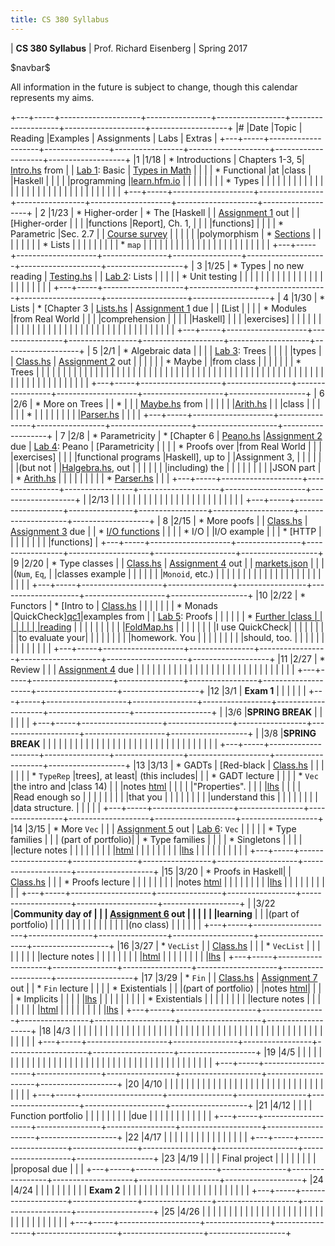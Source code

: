 ```yaml
---
title: CS 380 Syllabus
---
```


<div id="header">

| **CS 380 Syllabus**
| Prof. Richard Eisenberg
| Spring 2017

</div>

\$navbar\$

All information in the future is subject to change, though this calendar
represents my aims.

+---+-----+--------------------+----------------+-----------------+--------------------+--------------------+-------------------+
|\# |Date |Topic               | Reading        |Examples         |  Assignments       |   Labs             |  Extras           |
+---+-----+--------------------+----------------+-----------------+--------------------+--------------------+-------------------+
|1  |1/18 | * Introductions    | Chapters 1-3, 5| [Intro.hs] from |                    |  [Lab 1]\: Basic   | [Types in Math]   |
|   |     | * Functional       |at              |class            |                    |Haskell             |                   |
|   |     |programming         |[learn.hfm.io]  |                 |                    |                    |                   |
|   |     | * Types            |                |                 |                    |                    |                   |
|   |     |                    |                |                 |                    |                    |                   |
|   |     |                    |                |                 |                    |                    |                   |
|   |     |                    |                |                 |                    |                    |                   |
+---+-----+--------------------+----------------+-----------------+--------------------+--------------------+-------------------+
| 2 |1/23 | * Higher-order     | * The [Haskell |                 | [Assignment 1] out |                    | [Higher-order     |
|   |     |functions           |Report], Ch. 1, |                 |                    |                    |functions]         |
|   |     | * Parametric       |Sec. 2.7        |                 | [Course survey]    |                    |                   |
|   |     |polymorphism        | * [Sections]   |                 |                    |                    |                   |
|   |     | * Lists            |                |                 |                    |                    |                   |
|   |     | * `map`            |                |                 |                    |                    |                   |
|   |     |                    |                |                 |                    |                    |                   |
|   |     |                    |                |                 |                    |                    |                   |
+---+-----+--------------------+----------------+-----------------+--------------------+--------------------+-------------------+
| 3 |1/25 | * Types            | no new reading | [Testing.hs]    |                    |  [Lab 2]\: Lists   |                   |
|   |     | * Unit testing     |                |                 |                    |                    |                   |
|   |     |                    |                |                 |                    |                    |                   |
|   |     |                    |                |                 |                    |                    |                   |
+---+-----+--------------------+----------------+-----------------+--------------------+--------------------+-------------------+
| 4 |1/30 | * Lists            | * [Chapter 3   | [Lists.hs]      | [Assignment 1] due |                    | [List             |
|   |     | * Modules          |from Real World |                 |                    |                    |comprehension      |
|   |     |                    |Haskell]        |                 |                    |                    |exercises]         |
|   |     |                    |                |                 |                    |                    |                   |
|   |     |                    |                |                 |                    |                    |                   |
|   |     |                    |                |                 |                    |                    |                   |
|   |     |                    |                |                 |                    |                    |                   |
+---+-----+--------------------+----------------+-----------------+--------------------+--------------------+-------------------+
| 5 |2/1  | * Algebraic data   |                |                 |                    | [Lab 3]\: Trees    |                   |
|   |     |types               |                | [Class.hs][05c] | [Assignment 2] out |                    |                   |
|   |     | * Maybe            |                |from class       |                    |                    |                   |
|   |     | * Trees            |                |                 |                    |                    |                   |
|   |     |                    |                |                 |                    |                    |                   |
|   |     |                    |                |                 |                    |                    |                   |
|   |     |                    |                |                 |                    |                    |                   |
|   |     |                    |                |                 |                    |                    |                   |
|   |     |                    |                |                 |                    |                    |                   |
|   |     |                    |                |                 |                    |                    |                   |
|   |     |                    |                |                 |                    |                    |                   |
+---+-----+--------------------+----------------+-----------------+--------------------+--------------------+-------------------+
| 6 |2/6  | * More on Trees    |                | *               |                    |                    | [Maybe.hs] from   |
|   |     |                    |                |[Arith.hs][ar1]  |                    |                    |class              |
|   |     |                    |                | *               |                    |                    |                   |
|   |     |                    |                |[Parser.hs][pa1] |                    |                    |                   |
+---+-----+--------------------+----------------+-----------------+--------------------+--------------------+-------------------+
| 7 |2/8  | * Parametricity    | * [Chapter 6   | [Peano.hs]      |[Assignment 2] due  | [Lab 4]\: Peano    | [Parametricity    |
|   |     | * Proofs over      |from Real World |                 |                    |                    |exercises]         |
|   |     |functional programs |Haskell], up to |                 |Assignment 3,       |                    |                   |
|   |     |                    |(but not        |                 |[Halgebra.hs], out  |                    |                   |
|   |     |                    |including) the  |                 |                    |                    |                   |
|   |     |                    |JSON part       |                 | * [Arith.hs][ar2]  |                    |                   |
|   |     |                    |                |                 | * [Parser.hs][pa2] |                    |                   |
+---+-----+--------------------+----------------+-----------------+--------------------+--------------------+-------------------+
|   |2/13 |                    |                |                 |                    |                    |                   |
|   |     |                    |                |                 |                    |                    |                   |
|   |     |                    |                |                 |                    |                    |                   |
+---+-----+--------------------+----------------+-----------------+--------------------+--------------------+-------------------+
| 8 |2/15 | * More poofs       |                | [Class.hs][c8]  | [Assignment 3] due |                    | * [I/O functions] |
|   |     | * I/O              |                |I/O example      |                    |                    | * [HTTP           |
|   |     |                    |                |                 |                    |                    |functions]         |
+---+-----+--------------------+----------------+-----------------+--------------------+--------------------+-------------------+
|9  |2/20 | * Type classes     |                | [Class.hs][c9]  | [Assignment 4] out |                    | [markets.json]    |
|   |     |(`Num`, `Eq`,       |                |classes example  |                    |                    |                   |
|   |     |`Monoid`, etc.)     |                |                 |                    |                    |                   |
|   |     |                    |                |                 |                    |                    |                   |
|   |     |                    |                |                 |                    |                    |                   |
+---+-----+--------------------+----------------+-----------------+--------------------+--------------------+-------------------+
|10 |2/22 | * Functors         |  * [Intro to   | [Class.hs][c10] |                    |                    |                   |
|   |     | * Monads           |QuickCheck][qc1]|examples from    |                    | [Lab 5]\: Proofs   |                   |
|   |     |                    |  * [Further    |class            |                    |                    |                   |
|   |     |                    |reading][qc2]   |                 |                    |                    |                   |
|   |     |                    |                |[FoldMap.hs]     |                    |                    |                   |
|   |     |                    |I use QuickCheck|                 |                    |                    |                   |
|   |     |                    |to evaluate your|                 |                    |                    |                   |
|   |     |                    |homework. You   |                 |                    |                    |                   |
|   |     |                    |should, too.    |                 |                    |                    |                   |
|   |     |                    |                |                 |                    |                    |                   |
+---+-----+--------------------+----------------+-----------------+--------------------+--------------------+-------------------+
|11 |2/27 | * Review           |                |                 | [Assignment 4] due |                    |                   |
|   |     |                    |                |                 |                    |                    |                   |
|   |     |                    |                |                 |                    |                    |                   |
|   |     |                    |                |                 |                    |                    |                   |
+---+-----+--------------------+----------------+-----------------+--------------------+--------------------+-------------------+
|12 |3/1  |  **Exam 1**        |                |                 |                    |                    |                   |
+---+-----+--------------------+----------------+-----------------+--------------------+--------------------+-------------------+
|   |3/6  |**SPRING BREAK**    |                |                 |                    |                    |                   |
+---+-----+--------------------+----------------+-----------------+--------------------+--------------------+-------------------+
|   |3/8  |**SPRING BREAK**    |                |                 |                    |                    |                   |
|   |     |                    |                |                 |                    |                    |                   |
|   |     |                    |                |                 |                    |                    |                   |
|   |     |                    |                |                 |                    |                    |                   |
+---+-----+--------------------+----------------+-----------------+--------------------+--------------------+-------------------+
|13 |3/13 | * GADTs            | [Red-black     | [Class.hs][c13] |                    |                    |                   |
|   |     | * `TypeRep`        |trees], at least|   (this includes|                    |                    | * GADT lecture    |
|   |     | * `Vec`            |the intro and   |class 14)        |                    |                    |notes [html][ht13] |
|   |     |                    |"Properties".   |                 |                    |                    |[lhs][lhs13]       |
|   |     |                    |Read enough so  |                 |                    |                    |                   |
|   |     |                    |that you        |                 |                    |                    |                   |
|   |     |                    |understand this |                 |                    |                    |                   |
|   |     |                    |data structure. |                 |                    |                    |                   |
+---+-----+--------------------+----------------+-----------------+--------------------+--------------------+-------------------+
|14 |3/15 | * More `Vec`       |                |                 | [Assignment 5] out | [Lab 6]\: `Vec`    |                   |
|   |     | * Type families    |                |                 | (part of portfolio)|                    | * Type families   |
|   |     | * Singletons       |                |                 |                    |                    |lecture notes      |
|   |     |                    |                |                 |                    |                    |[html][ht14]       |
|   |     |                    |                |                 |                    |                    |[lhs][lhs14]       |
|   |     |                    |                |                 |                    |                    |                   |
+---+-----+--------------------+----------------+-----------------+--------------------+--------------------+-------------------+
|15 |3/20 | * Proofs in Haskell|                | [Class.hs][c15] |                    |                    | * Proofs lecture  |
|   |     |                    |                |                 |                    |                    |notes [html][ht15] |
|   |     |                    |                |                 |                    |                    |[lhs][lhs15]       |
|   |     |                    |                |                 |                    |                    |                   |
+---+-----+--------------------+----------------+-----------------+--------------------+--------------------+-------------------+
|   |3/22 |**Community day of  |                |                 | [Assignment 6] out |                    |                   |
|   |     |learning**          |                |                 |(part of portfolio) |                    |                   |
|   |     |                    |                |                 |                    |                    |                   |
|   |     |(no class)          |                |                 |                    |                    |                   |
+---+-----+--------------------+----------------+-----------------+--------------------+--------------------+-------------------+
|16 |3/27 | * `VecList`        |                | [Class.hs][c16] |                    |                    | * `VecList`       |
|   |     |                    |                |                 |                    |                    |lecture notes      |
|   |     |                    |                |                 |                    |                    |[html][ht152]      |
|   |     |                    |                |                 |                    |                    |[lhs][lhs152]      |
+---+-----+--------------------+----------------+-----------------+--------------------+--------------------+-------------------+
|17 |3/29 | * `Fin`            |                | [Class.hs][c17] | [Assignment 7] out |                    | * `Fin` lecture   |
|   |     | * Existentials     |                |                 |(part of portfolio) |                    |notes [html][htfin]|
|   |     | * Implicits        |                |                 |                    |                    |[lhs][lhsfin]      |
|   |     |                    |                |                 |                    |                    | * Existentials    |
|   |     |                    |                |                 |                    |                    |lecture notes      |
|   |     |                    |                |                 |                    |                    |[html][htex]       |
|   |     |                    |                |                 |                    |                    |[lhs][lhsex]       |
+---+-----+--------------------+----------------+-----------------+--------------------+--------------------+-------------------+
|18 |4/3  |                    |                |                 |                    |                    |                   |
|   |     |                    |                |                 |                    |                    |                   |
|   |     |                    |                |                 |                    |                    |                   |
|   |     |                    |                |                 |                    |                    |                   |
|   |     |                    |                |                 |                    |                    |                   |
|   |     |                    |                |                 |                    |                    |                   |
+---+-----+--------------------+----------------+-----------------+--------------------+--------------------+-------------------+
|19 |4/5  |                    |                |                 |                    |                    |                   |
|   |     |                    |                |                 |                    |                    |                   |
|   |     |                    |                |                 |                    |                    |                   |
|   |     |                    |                |                 |                    |                    |                   |
|   |     |                    |                |                 |                    |                    |                   |
+---+-----+--------------------+----------------+-----------------+--------------------+--------------------+-------------------+
|20 |4/10 |                    |                |                 |                    |                    |                   |
|   |     |                    |                |                 |                    |                    |                   |
|   |     |                    |                |                 |                    |                    |                   |
|   |     |                    |                |                 |                    |                    |                   |
+---+-----+--------------------+----------------+-----------------+--------------------+--------------------+-------------------+
|21 |4/12 |                    |                |                 | Function portfolio |                    |                   |
|   |     |                    |                |                 |due                 |                    |                   |
|   |     |                    |                |                 |                    |                    |                   |
+---+-----+--------------------+----------------+-----------------+--------------------+--------------------+-------------------+
|22 |4/17 |                    |                |                 |                    |                    |                   |
|   |     |                    |                |                 |                    |                    |                   |
+---+-----+--------------------+----------------+-----------------+--------------------+--------------------+-------------------+
|23 |4/19 |                    |                |                 | Final project      |                    |                   |
|   |     |                    |                |                 |proposal due        |                    |                   |
+---+-----+--------------------+----------------+-----------------+--------------------+--------------------+-------------------+
|24 |4/24 |                    |                |                 |                    |                    |                   |
|   |     | **Exam 2**         |                |                 |                    |                    |                   |
|   |     |                    |                |                 |                    |                    |                   |
|   |     |                    |                |                 |                    |                    |                   |
+---+-----+--------------------+----------------+-----------------+--------------------+--------------------+-------------------+
|25 |4/26 |                    |                |                 |                    |                    |                   |
|   |     |                    |                |                 |                    |                    |                   |
|   |     |                    |                |                 |                    |                    |                   |
|   |     |                    |                |                 |                    |                    |                   |
+---+-----+--------------------+----------------+-----------------+--------------------+--------------------+-------------------+
	 

[learn.hfm.io]: http://learn.hfm.io/
[Types in math]: 01/types.pdf
[Lab 1]: labs/Lab01.hs
[Haskell Report]: https://www.haskell.org/onlinereport/haskell2010/
[Sections]: https://wiki.haskell.org/Section_of_an_infix_operator
[Assignment 1]: hw01/Intro.hs
[Higher-order functions]: 02/exercises.pdf
[Intro.hs]: 01/Intro.hs
[Course survey]: https://docs.google.com/forms/d/e/1FAIpQLScwTPjvehHXtIR0j14ygq_72_ZULOFhajYMp_d79621bT1lRA/viewform
[Testing.hs]: 03/Testing.hs
[Lab 2]: labs/Lab02.hs
[Chapter 3 from Real World Haskell]: http://book.realworldhaskell.org/read/defining-types-streamlining-functions.html
[List comprehension exercises]: 04/exercises.pdf
[Lists.hs]: 04/Lists.hs
[Lab 3]: labs/Lab03.hs
[Assignment 2]: hw02/Hw02.hs
[05c]: 05/Class.hs
[ar1]: 06/Arith.hs
[pa1]: 06/Parser.hs
[Maybe.hs]: 06/Maybe.hs
[Chapter 6 from Real World Haskell]: http://book.realworldhaskell.org/read/using-typeclasses.html
[Lab 4]: labs/Lab04.html
[Peano.hs]: 07/Peano.hs
[Parametricity exercises]: 07/parametricity.pdf
[Halgebra.hs]: hw03/Halgebra.hs
[Assignment 3]: hw03/Halgebra.hs
[ar2]: hw03/Arith.hs
[pa2]: hw03/Parser.hs
[c8]: 08/Class.hs
[I/O functions]: http://hackage.haskell.org/package/base-4.9.1.0/docs/System-IO.html
[HTTP functions]: http://hackage.haskell.org/package/HTTP-4000.3.5/docs/Network-HTTP.html
[HTTP example]: 08/Lab.hs
[Assignment 4]: 09/markets.pdf
[markets.json]: 09/markets.json
[c9]: 09/Class.hs
[qc1]: https://www.schoolofhaskell.com/user/pbv/an-introduction-to-quickcheck-testing
[qc2]: https://www.stuartgunter.org/posts/intro-to-quickcheck/
[Lab 5]: labs/Lab05.html
[c10]: 10/Class.hs
[FoldMap.hs]: 10/FoldMap.hs
[Red-black trees]: https://en.wikipedia.org/wiki/Red%E2%80%93black_tree
[ht13]: 13/GADTs.html
[lhs13]: 13/GADTs.md.lhs
[c13]: 13/Class.hs
[Lab 6]: labs/Lab06.html
[Assignment 5]: hw05/hw05.html
[ht14]: 14/TypeFamilies.html
[lhs14]: 14/TypeFamilies.md.lhs
[ht15]: 15/Proofs.html
[lhs15]: 15/Proofs.md.lhs
[c15]: 15/Class.hs
[ht152]: 15/VecList.html
[lhs152]: 15/VecList.md.lhs
[Assignment 6]: hw06/hw06.html
[c16]: 16/Class.hs
[Assignment 7]: hw07/hw07.html
[c17]: 17/Class.hs
[htfin]: 17/Fin.html
[lhsfin]: 17/Fin.md.lhs
[htex]: 17/Existentials.html
[lhsex]: 17/Existentials.md.lhs
